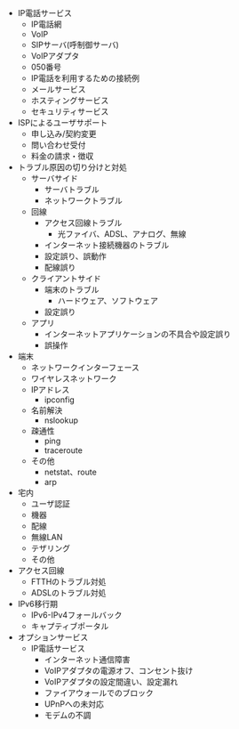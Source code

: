 - IP電話サービス
    - IP電話網
    - VoIP
    - SIPサーバ(呼制御サーバ)
    - VoIPアダプタ
    - 050番号
    - IP電話を利用するための接続例
    - メールサービス
    - ホスティングサービス
    - セキュリティサービス
- ISPによるユーザサポート
    - 申し込み/契約変更
    - 問い合わせ受付
    - 料金の請求・徴収
- トラブル原因の切り分けと対処
    - サーバサイド
        - サーバトラブル
        - ネットワークトラブル
    - 回線
        - アクセス回線トラブル
            - 光ファイバ、ADSL、アナログ、無線
        - インターネット接続機器のトラブル
        - 設定誤り、誤動作
        - 配線誤り
    - クライアントサイド
        - 端末のトラブル
            - ハードウェア、ソフトウェア
        - 設定誤り
    - アプリ
        - インターネットアプリケーションの不具合や設定誤り
        - 誤操作
- 端末
    - ネットワークインターフェース
    - ワイヤレスネットワーク
    - IPアドレス
        - ipconfig
    - 名前解決
        - nslookup
    - 疎通性
        - ping
        - traceroute
    - その他
        - netstat、route
        - arp
- 宅内
    - ユーザ認証
    - 機器
    - 配線
    - 無線LAN
    - テザリング
    - その他
- アクセス回線
    - FTTHのトラブル対処
    - ADSLのトラブル対処
- IPv6移行期
    - IPv6-IPv4フォールバック
    - キャプティブポータル
- オプションサービス
    - IP電話サービス
        - インターネット通信障害
        - VoIPアダプタの電源オフ、コンセント抜け
        - VoIPアダプタの設定間違い、設定漏れ
        - ファイアウォールでのブロック
        - UPnPへの未対応
        - モデムの不調